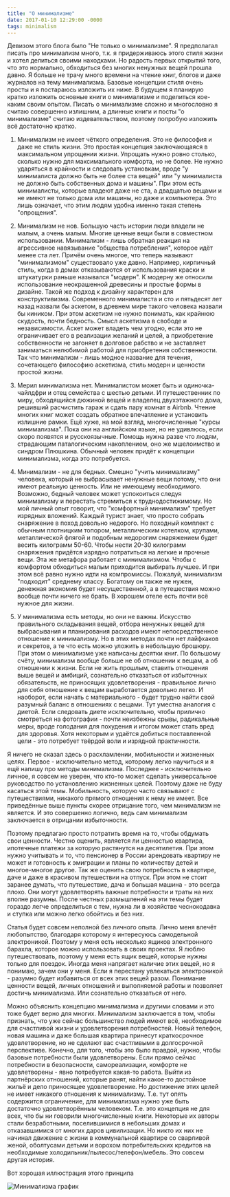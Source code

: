 ```yaml
---
title: "О минимализме"
date: 2017-01-10 12:29:00 -0000
tags: minimalism
---
```


Девизом этого блога было "Не только о минимализме". Я предполагал писать про минимализм много, т.к. я придерживаюсь этого стиля жизни и хотел делиться своими находками. Но радость первых открытий того, что это нормально, обходиться без многих ненужных вещей прошла давно. Я больше не трачу много времени на чтение книг, блогов и даже журналов на тему минимализма. Базовые концепции стиля очень просты и я постараюсь изложить их ниже. В будущем я планирую кратко изложить основные книги о минимализме и поделиться кое-каким своим опытом. Писать о минимализме сложно и многословно я считаю совершенно излишним, а длинные книги и посты "о минимализме" считаю издевательством, поэтому попробую изложить всё достаточно кратко.

1. Минимализм не имеет чёткого определения. Это не философия и даже не стиль жизни. Это простая концепция заключающаяся в максимальном упрощении жизни. Упрощать нужно ровно столько, сколько нужно для максимального комфорта, но не более. Не нужно ударяться в крайности и следовать установкам, вроде "у минималиста должно быть не более ста вещей" или "у минималиста не должно быть собственных дома и машины". При этом есть минималисты, которые владеют даже не ста, а двадцатью вещами и не имеют не только дома или машины, но даже и компьютера. Это лишь означает, что этим людям удобна именно такая степень "опрощения".

2. Минимализм не нов. Большую часть истории люди владели не малым, а очень малым. Многие ценные вещи были в совместном использовании. Минимализм - лишь обратная реакция на агрессивное навязывание "общества потребления", которое идёт менее ста лет. Причём очень многое, что теперь называют "минимализмом" существовало уже давно. Например, кирпичный стиль, когда в домах отказываются от использования краски и штукатурки раньше назывался "модерн". К модерну же относили использование неокрашенной древесины и простые формы в дизайне. Такой же подход к дизайну характерен для конструктивизма. Современного минималиста и сто и пятьдесят лет назад назвали бы аскетом, в древнем мире такого человека назвали бы киником. При этом аскетизм не нужно понимать, как крайнюю скудость, почти бедность. Смысл аскетизма в свободе и независимости. Аскет может владеть чем угодно, если это не ограничивает его в реализации желаний и целей, а приобретение собственности не загоняет в долговое рабство и не заставляет заниматься нелюбимой работой для приобретения собственности. Так что минимализм - лишь модное название для течения, сочетающего философию аскетизма, стиль модерн и ценности простой жизни. 

3. Мерил минимализма нет. Минималистом может быть и одиночка-чайлдфри и отец семейства с шестью детьми. И путешественник по миру, обходящийся дюжиной вещей и владелец двухэтажного дома, решивший расчистить гараж и сдать пару комнат в Airbnb. Чтение многих книг может создать обратное впечатление и установить излишние рамки. Ещё хуже, на мой взгляд, многочисленные "курсы минимализма". Пока они на английском языке, но не удивлюсь, если скоро появятся и русскоязычные. Помощь нужна разве что людям, страдающим паталогическим накоплением, оно же мшелоимство и синдром Плюшкина. Обычный человек придёт к концепции минимализма, когда это потребуется. 

4. Минимализм - не для бедных. Смешно "учить минимализму" человека, который не выбрасывает ненужные вещи потому, что они имеют реальную ценность. Или не имеющему необходимого. Возможно, бедный человек может успокоиться следуя минимализму и перестать стремиться к труднодостижимому. Но мой личный опыт говорит, что "комфортный минимализм" требует изрядных вложений. Каждый турист знает, что просто собрать снаряжение в поход довольно недорого. Но походный комплект с обычным плотницким топором, металлическим котелком, крупами, металлической флягой и подобным недорогим снаряжением будет весить килограмм 50-60. Чтобы нести 20-30 килограмм снаряжения придётся изрядно потратиться на легкие и прочные вещи. Эта же метафора работает с минимализмом. Чтобы с комфортом обходиться малым приходится выбирать лучшее. И при этом всё равно нужно идти на компромиссы. Пожалуй, минимализм "подходит" среднему классу. Богатому он также не нужен, денежная экономия будет несущественной, а в путешествия можно вообще почти ничего не брать. В хорошем отеле есть почти всё нужное для жизни.

5. У минимализма есть методы, но они не важны. Искусство правильного складывания вещей, отбора ненужных вещей для выбрасывания и планирования расходов имеют непосредственное отношение к минимализму. Но в этих методах почти нет лайфхаков и секретов, а те что есть можно уложить в небольшую брошюру. При этом о минимализме уже написаны десятки книг. По большому счёту, минимализм вообще больше не об отношении к вещам, а об отношении к жизни. Если не жить прошлым, ставить отношения выше вещей и амбиций, сознательно отказаться от избыточных обязательств, не приносящих удовлетворения - правильное лично для себя отношение к вещам выработается довольно легко. И наоборот, если начать с материального - будет трудно найти свой разумный баланс в отношениях с вещами. Тут уместна аналогия с диетой. Если следовать диете исключительно, чтобы прилично смотреться на фотографии - почти неизбежны срывы, радикальные меры, вроде голодания для похудения и итогом может стать вред для здоровья. Хотя некоторым и удаётся добиться поставленной цели - это потребует твёрдой воли и изрядной практичности.

Я ничего не сказал здесь о расхламлении, мобильности и жизненных целях. Первое - исключительно метод, которому легко научиться и я ещё напишу про методы минимализма. Последнее - исключительно личное, я совсем не уверен, что кто-то может сделать универсальное руководство по установлению жизненных целей. Поэтому даже не буду касаться этой темы. Мобильность, которую часто связывают с путешествиями, никакого прямого отношения к нему не имеет. Все приведённые выше пункты скорее отрицание того, чем минимализм не является. И это совершенно логично, ведь сам минимализм заключается в отрицании избыточности. 

Поэтому предлагаю просто потратить время на то, чтобы обдумать свои ценности. Честно оценить, является ли ценностью квартира, ипотечные платежи за которую растянутся на десятилетия. При этом нужно учитывать и то, что пенсионер в России арендовать квартиру не может и готовность к эмиграции и планы по количеству детей и многое-многое другое. Так же оценить свою потребность в квартире, даче и даже в красивом путешествии на отпуск. При этом не стоит заранее думать, что путешествие, дача и большая машина - это всегда плохо. Они могут удовлетворять важные потребности и траты на них вполне разумны. После честных размышлений на эти темы будет гораздо легче определиться с тем, нужна ли в хозяйстве чеснокодавка и ступка или можно легко обойтись и без них.

Статья будет совсем неполной без личного опыта. Лично меня влечёт любопытство, благодаря которому я интересуюсь самодельной электроникой. Поэтому у меня есть несколько ящиков электронного барахла, которое можно использовать в своих проектах. Я люблю путешествовать, поэтому у меня есть ящик вещей, которые нужны только для поездок. Иногда меня напрягает наличие этих вещей, но я понимаю, зачем они у меня. Если я перестану увлекаться электроникой - разумно будет избавиться от всех этих вещей разом. Понимание ценности вещей, личных отношений и выполняемой работы и позволяет достичь минимализма. Или сознательно отказаться от него.

Можно объяснить концепцию минимализма и другими словами и это тоже будет верно для многих. Минимализм заключается в том, чтобы признать, что уже сейчас большинство людей имеют всё, необходимое для счастливой жизни и удовлетворения потребностей. Новый телефон, новая машина и даже большая квартира принесут краткосрочное удовлетворение, но не сделают вас счастливыми в долгосрочной перспективе. Конечно, для того, чтобы это было правдой, нужно, чтобы базовые потребности были удовлетворены. Если прямо сейчас потребности в безопасности, самореализации, комфорте не удовлетворены - явно потребуется какая-то работа. Выйти из партнёрских отношений, которые ранят, найти какое-то достойное жильё и дело приносящее удовлетворение. Но достижение этих целей не имеет никакого отношения к минимализму. Т.е. тут опять содержится ограничение, для минимализма нужно уже быть достаточно удовлетворённым человеком. Т.е. это концепция не для всех, что бы ни говорили многочисленные книги. Некоторые их авторы стали безработными, поселившимися в небольших домах и отказавшимися от многих даров цивилизации. Но никто их них не начинал движение с жизни в коммунальной квартире со сварливой женой, оболтусами детьми и ворохом потребительских кредитов на необходимые холодильник/пылесос/телефон/мебель. Это совсем другая история.

Вот хорошая иллюстрация этого принципа

![Минимализма график](http://2nature.me/files/minimalism-graph.png)